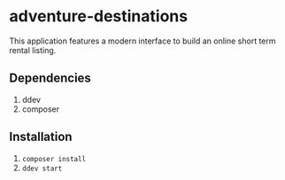 # adventure-destinations

This application features a modern interface to build an online short term rental listing.

## Dependencies

1. ddev
2. composer

## Installation

1. `composer install`
2. `ddev start`
